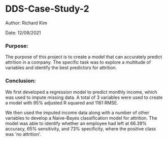 # DDS-Case-Study-2

Author: Richard Kim

Date: 12/08/2021

### Purpose:
The purpose of this project is to create a model that can accurately predict attrition in a company. The specific task was to explore a multitude of variables and identify the best predictors for attrition.

### Conclusion:
We first developed a regression model to predict monthly income, which was used to impute missing data. A total of 3 variables were used to create a model with 95% adjusted R squared and 1161 RMSE.

We then used the imputed income data along with a number of other variables to develop a Naive-Bayes classification model for attrition. The model was able to identify whether an employee had left at 66.39% accuracy, 65% sensitivity, and 73% specificity, where the positive class was 'no attrition'. 
